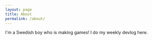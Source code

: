 ```yaml
---
layout: page
title: About
permalink: /about/
---
```


I'm a Swedish boy who is making games!
I do my weekly devlog here.
